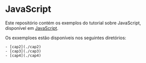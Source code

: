 # JavaScript

Este repositório contém os exemplos do tutorial sobre JavaScript, disponível em [JavaScript](.doc/JavaScript.pdf).

Os exxemploes estão disponíveis nos seguintes diretórios:
    
    - [cap2](./cap2)
    - [cap3](./cap3)
    - [cap4](./cap4)


